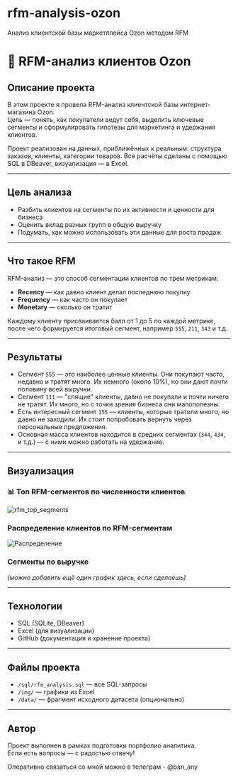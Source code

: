 # rfm-analysis-ozon
Анализ клиентской базы маркетплейса Ozon методом RFM
# 🛒 RFM-анализ клиентов Ozon

## Описание проекта

В этом проекте я провела RFM-анализ клиентской базы интернет-магазина Ozon.  
Цель — понять, как покупатели ведут себя, выделить ключевые сегменты и сформулировать гипотезы для маркетинга и удержания клиентов.

Проект реализован на данных, приближённых к реальным: структура заказов, клиенты, категории товаров. Все расчёты сделаны с помощью SQL в DBeaver, визуализация — в Excel.

---

## Цель анализа

- Разбить клиентов на сегменты по их активности и ценности для бизнеса
- Оценить вклад разных групп в общую выручку
- Подумать, как можно использовать эти данные для роста продаж

---

## Что такое RFM

RFM-анализ — это способ сегментации клиентов по трем метрикам:
- **Recency** — как давно клиент делал последнюю покупку
- **Frequency** — как часто он покупает
- **Monetary** — сколько он тратит

Каждому клиенту присваивается балл от 1 до 5 по каждой метрике, после чего формируется итоговый сегмент, например `555`, `211`, `343` и т.д.

---

## Результаты

- Сегмент `555` — это наиболее ценные клиенты. Они покупают часто, недавно и тратят много. Их немного (около 10%), но они дают почти половину всей выручки.
- Сегмент `111` — "спящие" клиенты, давно не покупали и почти ничего не тратят. Их много, но с точки зрения бизнеса они малополезны.
- Есть интересный сегмент `155` — клиенты, которые тратили много, но давно не заходили. Их стоит попробовать вернуть через персональные предложения.
- Основная масса клиентов находится в средних сегментах (`344`, `434`, и т.д.) — с ними можно работать на удержание.

---

## Визуализация

### 📊 Топ RFM-сегментов по численности клиентов
![rfm_top_segments](img/rfm_top_segments.png)


### Распределение клиентов по RFM-сегментам
![Распределение](img/rfm_segments.png)

### Сегменты по выручке
_(можно добавить ещё один график здесь, если сделаешь)_

---

## Технологии

- SQL (SQLite, DBeaver)
- Excel (для визуализации)
- GitHub (документация и хранение проекта)

---

## Файлы проекта

- `/sql/rfm_analysis.sql` — все SQL-запросы
- `/img/` — графики из Excel
- `/data/` — фрагмент исходного датасета (опционально)

---

## Автор

Проект выполнен в рамках подготовки портфолио аналитика.  
Если есть вопросы — с радостью отвечу!

Оперативно связаться со мной можно в телеграм - @ban_any

